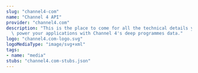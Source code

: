 ```yaml
---
slug: "channel4-com"
name: "Channel 4 API"
provider: "channel4.com"
description: "This is the place to come for all the technical details you need to\
  \ power your applications with Channel 4's deep programmes data."
logo: "channel4.com-logo.svg"
logoMediaType: "image/svg+xml"
tags:
- name: "media"
stubs: "channel4.com-stubs.json"
---
```

